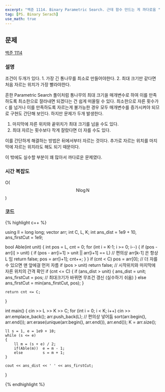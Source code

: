 ```yaml
---
excerpt: "백준 1114. Binary Parametric Search. 근데 함수 만드는 게 까다로움 "
tag: [PS. Binary Serach]
use_math: true
---
```


## 문제

[백준 1114](https://www.acmicpc.net/problem/1114)


### 설명

조건이 두개가 있다. 1. 가장 긴 통나무를 최소로 만들어야한다. 2. 최대 크기만 같다면 처음 자르는 위치가 가장 빨라야한다.

 흔한 Parametric Search 풀이처럼 통나무의 최대 크기을 매개변수로 하여 이를 만족하도록 최소한으로 잘라내면 되겠다는 건 쉽게 떠올릴 수 있다. 최소한으로 자른 횟수가 ```C``` 를 넘거나 이를 만족하도록 자르는게 불가능한 경우 모두 매개변수를 증가시켜야 되므로 구현도 간단해 보인다. 하지만 문제가 두개 발생한다.
1. 마지막에 자른 위치와 끝위치가 최대 크기를 넘을 수도 있다.
2. 최대 자르는 횟수보다 작게 잘랐다면 더 자를 수도 있다.

이를 간단하게 해결하는 방법은 뒤에서부터 자르는 것이다. 추가로 자르는 위치를 마지막에 자르는 위치라도 해도 되기 때문이다.

이 밖에도 실수할 부분이 꽤 많아서 까다로운 문제였다.




### 시간 복잡도

O($$ \mathrm{N}\log{\mathrm{N}} $$)


### 코드

{% highlight c++ %}

using ll = long long;
vector<int> arr;
int C, L, K;
int ans_dist = 1e9 + 10, ans_firstCut = 1e9;

bool Able(int unit)
{
	int pos = L, cnt = 0;
	for (int i = K-1; i >= 0; i--)
	{
		if (pos - arr[i] > unit)
		{
			if (pos - arr[i+1] > unit || arr[i+1] == L)  // 편의상 arr[k-1] 은 항상 L 임
				return false;
			pos = arr[i+1];
			cnt++;
		}
	}
	if (cnt < C) pos = arr[0];    // 더 자를 수 있으면 맨 앞에걸 먼저 자름
	if (pos > unit) return false; // 시작위치와 마지막에 자른 위치의 간격 확인
	if (cnt <= C)
	{
		if (ans_dist > unit) { 
			ans_dist = unit;
			ans_firstCut = pos;   // 최대크기가 바뀌면 무조건 갱신 (실수하기 쉬움)
		}
		else ans_firstCut = min(ans_firstCut, pos);
	}

	return cnt <= C;
}

int main()
{
	cin >> L >> K >> C;
	for (int i = 0; i < K; i++) cin >> arr.emplace_back();
	arr.push_back(L); // 편의상 넣어둠
	sort(arr.begin(), arr.end());
	arr.erase(unique(arr.begin(), arr.end()), arr.end());
	K = arr.size();

	ll s = 1, e = 1e9 + 10;
	while (s <= e)
	{
		ll m = (s + e) / 2;
		if(Able(m))  e = m - 1;
		else         s = m + 1;
	}

	cout << ans_dist << ' ' << ans_firstCut;
}

{% endhighlight %}
